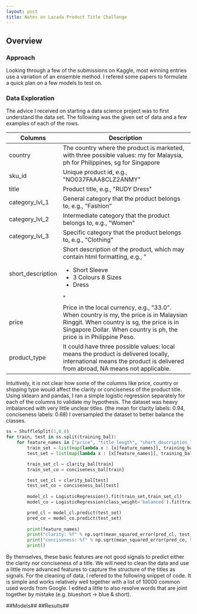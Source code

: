 ```yaml
---
layout: post
title: Notes on Lazada Product Title Challenge
---
```


## Overview
### Approach
Looking through a few of the submissions on Kaggle, most winning entries use a variation of an ensemble method. I refered some papers to formulate a quick plan on a few models to test on.

### Data Exploration
The advice I received on starting a data science project was to first understand the data set. The following was the given set of data and a few examples of each of the rows.

Columns           | Description
------------      | -------------
country           | The country where the product is marketed, with three possible values: my for Malaysia, ph for Philippines, sg for Singapore
sku_id            | Unique product id, e.g., "NO037FAAA8CLZ2ANMY"
title             | Product title, e.g., "RUDY Dress"
category_lvl_1    | General category that the product belongs to, e.g., "Fashion"
category_lvl_2    | Intermediate category that the product belongs to, e.g., "Women"
category_lvl_3    | Specific category that the product belongs to, e.g., "Clothing"
short_description | Short description of the product, which may contain html formatting, e.g., "<ul> <li>Short Sleeve</li> <li>3 Colours 8 Sizes</li> <li>Dress</li> </ul> "
price             | Price in the local currency, e.g., "33.0".  When country is my, the price is in Malaysian Ringgit.  When country is sg, the price is in Singapore Dollar.  When country is ph, the price is in Philippine Peso.
product_type      | It could have three possible values: local means the product is delivered locally, international means the product is delivered from abroad, NA means not applicable.

Intuitively, it is not clear how some of the columns like price, country or shipping type would affect the clarity or conciseness of the product title. Using sklearn and pandas, I ran a simple logistic regression separately for each of the columns to validate my hypothesis. The dataset was heavy imbalanced with very little unclear titles. (the mean for clarity labels: 0.94, conciseness labels: 0.68) I oversampled the dataset to better balance the classes. 

```python
ss = ShuffleSplit(1,0.8)
for train, test in ss.split(training_bal):
    for feature_names in ["price", "title_length", "short_description_length"]:
        train_set = list(map(lambda x : [x[feature_names]], training_bal[train]))
        test_set = list(map(lambda x : [x[feature_names]], training_bal[test]))

        train_set_cl = clarity_bal[train]
        train_set_co = conciseness_bal[train]

        test_set_cl = clarity_bal[test]
        test_set_co = conciseness_bal[test]
        
        model_cl = LogisticRegression().fit(train_set,train_set_cl)
        model_co = LogisticRegression(class_weight='balanced').fit(train_set,train_set_co)

        pred_cl = model_cl.predict(test_set)
        pred_co = model_co.predict(test_set)
        
        print(feature_names)
        print("clarity: %f" % np.sqrt(mean_squared_error(pred_cl, test_set_cl)))
        print("conciseness: %f" % np.sqrt(mean_squared_error(pred_co, test_set_co)))
        print()
```

By themselves, these basic features are not good signals to predict either the clarity nor conciseness of a title. We will need to clean the data and use a little more advanced features to capture the structure of the titles as signals. For the cleaning of data, I refered to the following snippet of code. It is simple and works relatively well together with a list of 10000 common used words from Google. I edited a little to also resolve words that are joint together by mistake (e.g. blueshort -> blue & short). 



##Models##
##Results##

